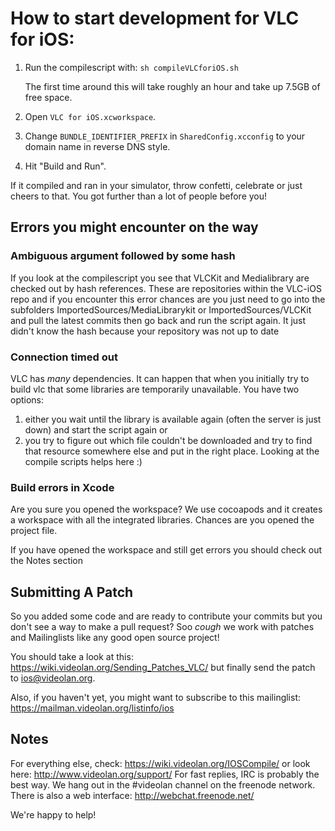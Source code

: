 # How to start development for VLC for iOS:

1. Run the compilescript with: ```sh compileVLCforiOS.sh```

    The first time around this will take roughly an hour and take up 7.5GB of free space.

2. Open `VLC for iOS.xcworkspace`.
3. Change `BUNDLE_IDENTIFIER_PREFIX` in `SharedConfig.xcconfig` to your domain name in reverse DNS style.
4. Hit "Build and Run".

If it compiled and ran in your simulator, throw confetti, celebrate or just cheers to that. 
You got further than a lot of people before you!

## Errors you might encounter on the way

### Ambiguous argument followed by some hash

If you look at the compilescript you see that VLCKit and Medialibrary are checked out by hash references. 
These are repositories within the VLC-iOS repo and if you encounter this error chances are you just need to go into the subfolders ImportedSources/MediaLibrarykit or ImportedSources/VLCKit and pull the latest commits
then go back and run the script again.
It just didn't know the hash because your repository was not up to date

### Connection timed out 

VLC has _many_ dependencies. It can happen that when you initially try to build vlc that some libraries are temporarily unavailable.
You have two options:
 
1. either you wait until the library is available again (often the server is just down) and start the script again
or 
2. you try to figure out which file couldn't be downloaded and try to find that resource somewhere else and put in the right place. Looking at the compile scripts helps here :)

### Build errors in Xcode

Are you sure you opened the workspace? 
We use cocoapods and it creates a workspace with all the integrated libraries. 
Chances are you opened the project file. 

If you have opened the workspace and still get errors you should check out the Notes section

## Submitting A Patch

So you added some code and are ready to contribute your commits but you don't see a way to make a pull request?
Soo *cough* we work with patches and Mailinglists like any good open source project! 

You should take a look at this: https://wiki.videolan.org/Sending_Patches_VLC/ but finally send the patch to ios@videolan.org.

Also, if you haven't yet, you might want to subscribe to this mailinglist: https://mailman.videolan.org/listinfo/ios

## Notes

For everything else, check: https://wiki.videolan.org/IOSCompile/
or look here: http://www.videolan.org/support/
For fast replies, IRC is probably the best way. We hang out in the #videolan channel on the freenode network. There is also a web interface: http://webchat.freenode.net/

We're happy to help!